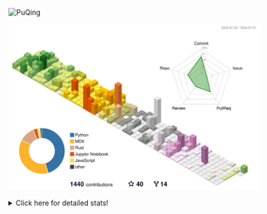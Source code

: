 ![PuQing](https://user-images.githubusercontent.com/27223114/171565019-9a56fae6-b08b-421f-99db-7e830da42371.png)

![](./profile-3d-contrib/profile-season-animate.svg)

<details>
<summary>Click here for detailed stats!</summary>

<!--START_SECTION:waka-->
![Lines of code](https://img.shields.io/badge/From%20Hello%20World%20I%27ve%20Written-1.3%20million%20lines%20of%20code-blue)

**🐱 My GitHub Data** 

> 📦 397.2 kB Used in GitHub's Storage 
 > 
> 🏆 393 Contributions in the Year 2024
 > 
> 🚫 Not Opted to Hire
 > 
> 📜 46 Public Repositories 
 > 
> 🔑 29 Private Repositories 
 > 
**I'm an Early 🐤** 

```text
🌞 Morning                420 commits         █░░░░░░░░░░░░░░░░░░░░░░░░   05.89 % 
🌆 Daytime                3280 commits        ████████████░░░░░░░░░░░░░   46.01 % 
🌃 Evening                1507 commits        █████░░░░░░░░░░░░░░░░░░░░   21.14 % 
🌙 Night                  1922 commits        ███████░░░░░░░░░░░░░░░░░░   26.96 % 
```


📊 **This Week I Spent My Time On** 

```text
💬 Programming Languages: 
Browsing                 11 hrs 10 mins      █████████░░░░░░░░░░░░░░░░   36.45 % 
Python                   7 hrs 46 mins       ██████░░░░░░░░░░░░░░░░░░░   25.37 % 
GitHubing                3 hrs 14 mins       ███░░░░░░░░░░░░░░░░░░░░░░   10.60 % 
TypeScript               3 hrs 6 mins        ███░░░░░░░░░░░░░░░░░░░░░░   10.14 % 
Searching                1 hr 43 mins        █░░░░░░░░░░░░░░░░░░░░░░░░   05.61 % 

🔥 Editors: 
Chrome                   17 hrs 24 mins      ██████████████░░░░░░░░░░░   56.81 % 
VS Code                  11 hrs 41 mins      ██████████░░░░░░░░░░░░░░░   38.17 % 
fish                     1 hr 17 mins        █░░░░░░░░░░░░░░░░░░░░░░░░   04.22 % 
Obsidian                 14 mins             ░░░░░░░░░░░░░░░░░░░░░░░░░   00.80 % 

💻 Operating System: 
Mac                      22 hrs 14 mins      ██████████████████░░░░░░░   72.58 % 
Linux                    8 hrs 24 mins       ███████░░░░░░░░░░░░░░░░░░   27.42 % 
```


<!--END_SECTION:waka-->
</details>

